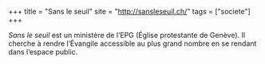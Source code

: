 +++
title = "Sans le seuil"
site = "http://sansleseuil.ch/"
tags = ["societe"]
+++

*Sans le seuil* est un ministère de l’EPG (Église protestante de Genève). Il cherche à rendre l’Évangile accessible au plus grand nombre en se rendant dans l’espace public.
